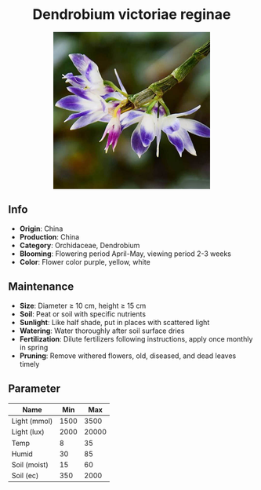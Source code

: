 <h1 align='center'>Dendrobium victoriae reginae</h1>
<p align="center">
    <img 
        align='center'
        width='320'
        src="../images/dendrobium victoriae reginae.png" 
        alt='Dendrobium victoriae reginae' />
</p>

## Info

 - **Origin**: China
 - **Production**: China
 - **Category**: Orchidaceae, Dendrobium
 - **Blooming**: Flowering period April-May, viewing period 2-3 weeks
 - **Color**: Flower color purple, yellow, white

## Maintenance

 - **Size**: Diameter ≥ 10 cm, height ≥ 15 cm
 - **Soil**: Peat or soil with specific nutrients
 - **Sunlight**: Like half shade, put in places with scattered light
 - **Watering**: Water thoroughly after soil surface dries
 - **Fertilization**: Dilute fertilizers following instructions, apply once monthly in spring
 - **Pruning**: Remove withered flowers, old, diseased, and dead leaves timely

## Parameter

| Name         | Min  | Max   |
|--------------|------|-------|
| Light (mmol) | 1500 | 3500  |
| Light (lux)  | 2000 | 20000 |
| Temp         | 8    | 35    |
| Humid        | 30   | 85    |
| Soil (moist) | 15   | 60    |
| Soil (ec)    | 350  | 2000  |